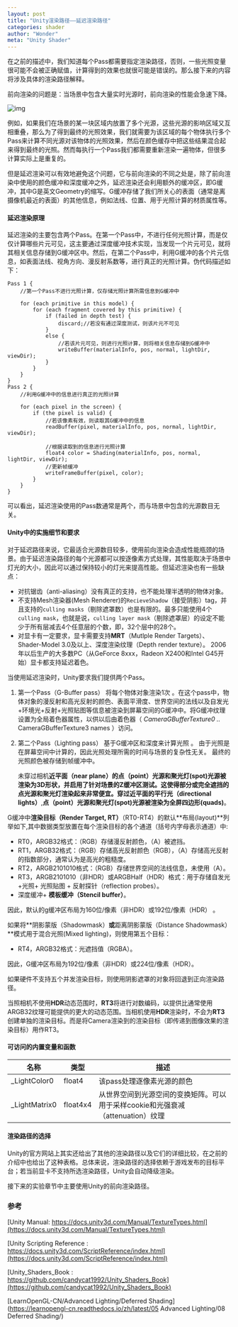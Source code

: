 ```yaml
---
layout: post
title: "Unity渲染路径——延迟渲染路径"
categories: shader
author: "Wonder"
meta: "Unity Shader"
---
```


在之前的描述中，我们知道每个Pass都需要指定渲染路径，否则，一些光照变量很可能不会被正确赋值，计算得到的效果也就很可能是错误的。那么接下来的内容将涉及具体的渲染路径解释。

前向渲染的问题是：当场景中包含大量实时光源时，前向渲染的性能会急速下降。

 ![img]({{site.url}}/assets/image/posts_images/deferred_example.png) 

例如，如果我们在场景的某一块区域内放置了多个光源，这些光源的影响区域又互相重叠，那么为了得到最终的光照效果，我们就需要为该区域的每个物体执行多个Pass来计算不同光源对该物体的光照效果，然后在颜色缓存中把这些结果混合起来得到最终的光照。然而每执行一个Pass我们都需要重新渲染一遍物体，但很多计算实际上是重复的。

但是延迟渲染可以有效地避免这个问题，它与前向渲染的不同之处是，除了前向渲染中使用的颜色缓冲和深度缓冲之外，延迟渲染还会利用额外的缓冲区，即G缓冲，其中G是英文Geometry的缩写。G缓冲存储了我们所关心的表面（通常是离摄像机最近的表面）的其他信息，例如法线、位置、用于光照计算的材质属性等。

#### 延迟渲染原理

延迟渲染的主要包含两个Pass。在第一个Pass中，不进行任何光照计算，而是仅仅计算哪些片元可见，这主要通过深度缓冲技术实现，当发现一个片元可见，就将其相关信息存储到G缓冲区中。然后，在第二个Pass中，利用G缓冲的各个片元信息，如表面法线、视角方向、漫反射系数等，进行真正的光照计算。伪代码描述如下：

```presudo
Pass 1 {
	//第一个Pass不进行光照计算，仅存储光照计算所需信息到G缓冲中
	
	for (each primitive in this model) {
 		for (each fragment covered by this primitive) {
 			if (failed in depth test) {
 				discard;//若没有通过深度测试，则该片元不可见
 			}
 			else {
 				//若该片元可见，则进行光照计算，则将相关信息存储到G缓冲中
 				writeBuffer(materialInfo, pos, normal, lightDir, viewDir);
 			}
 		}
	}
}
Pass 2 {
	//利用G缓冲中的信息进行真正的光照计算
	
	for (each pixel in the screen) {
		if (the pixel is valid) {
        	//若该像素有效，则读取其G缓冲中的信息
        	readBuffer(pixel, materialInfo, pos, normal, lightDir, viewDir);
        	
        	//根据读取到的信息进行光照计算
        	float4 color = Shading(materialInfo, pos, normal, lightDir, viewDir);
        	//更新帧缓冲
        	writeFrameBuffer(pixel, color);
        }
    }
}
```

可以看出，延迟渲染使用的Pass数通常是两个，而与场景中包含的光源数目无关。

#### Unity中的实施细节和要求

对于延迟路径来说，它最适合光源数目较多，使用前向渲染会造成性能瓶颈的场景。由于延迟渲染路径的每个光源都可以按逐像素方式处理，其性能取决于场景中灯光的大小，因此可以通过保持较小的灯光来提高性能。但延迟渲染也有一些缺点：

- 对抗锯齿（anti-aliasing）没有真正的支持，也不能处理半透明的物体对象。
- 不支持Mesh渲染器(Mesh Renderer)的`RecieveShadow`（接受阴影）tag，并且支持的`culling masks`（剔除遮罩数）也是有限的。最多只能使用4个`culling mask`，也就是说，`culling layer mask`（剔除遮罩层）的设定不能少于所有层减去4个任意层的个数，即，32个层中的28个。
- 对显卡有一定要求，显卡需要支持**MRT**（Mutlple Render Targets）、Shader-Model 3.0及以上、深度渲染纹理（Depth render texture）。 2006年以后生产的大多数PC（从GeForce 8xxx，Radeon X2400和Intel G45开始）显卡都支持延迟着色。 

当使用延迟渲染时，Unity要求我们提供两个Pass。

1. 第一个Pass（G-Buffer pass） 将每个物体对象渲染1次 。在这个pass中，物体对象的漫反射和高光反射的颜色、表面平滑度、世界空间的法线以及自发光+环境光+反射+光照贴图等信息被渲染到屏幕空间的G缓冲中。将G缓冲纹理设置为全局着色器属性，以供以后由着色器（ *CameraGBufferTexture0 ..* CameraGBufferTexture3 names ）访问。

2. 第二个Pass（Lighting pass） 基于G缓冲区和深度来计算光照 。 由于光照是在屏幕空间中计算的，因此光照处理所需的时间与场景的复杂性无关。 最终的光照颜色被存储到帧缓冲中。

   未穿过相机**近平面（near plane）**的**点（point）**光源和**聚光灯(spot)**光源被渲染为3D形状，并启用了针对场景的Z缓冲区测试。这使得部分或完全遮挡的点光源和聚光灯渲染起来非常便宜。穿过近平面的**平行光（directional lights）**,**点（point）**光源和**聚光灯(spot)**光源被渲染为全屏**四边形(quads)**。 

G缓冲中**渲染目标（Render Target, RT）**（RT0-RT4）的默认**布局(layout)**列举如下,其中数据类型放置在每个渲染目标的各个通道（括号内字母表示通道）中:

- RT0，ARGB32格式：（RGB）存储漫反射颜色，（A）被遮挡。
- RT1，ARGB32格式：（RGB）存储高光反射颜色（RGB），（A）存储高光反射的指数部分，通常认为是高光的粗糙度。
- RT2，ARGB2101010格式：（RGB）存储世界空间的法线信息，未使用（A）。
- RT3，ARGB2101010（非HDR）或ARGBHalf（HDR）格式：用于存储自发光+光照+ 光照贴图
   \+ 反射探针（reflection probes）。
- 深度缓冲+ **模板缓冲（Stencil buffer）**。

 因此，默认的g缓冲区布局为160位/像素（非HDR）或192位/像素（HDR） 。 

如果将**阴影蒙版（Shadowmask）**或**距离阴影蒙版（Distance Shadowmask）**模式用于混合光照(Mixed lighting)，则使用第五个目标：

- RT4，ARGB32格式：光遮挡值（RGBA）。

因此，G缓冲区布局为192位/像素（非HDR）或224位/像素（HDR）。

如果硬件不支持五个并发渲染目标，则使用阴影遮罩的对象将回退到正向渲染路径。

当照相机不使用**HDR**动态范围时，**RT3**将进行对数编码，以提供比通常使用ARGB32纹理可能提供的更大的动态范围。当相机使用**HDR**渲染时，不会为**RT3**创建单独的渲染目标。而是将Camera渲染到的渲染目标（即传递到图像效果的渲染目标）用作RT3。

#### 可访问的内置变量和函数



| 名称          | 类型     | 描述                                                         |
| ------------- | -------- | ------------------------------------------------------------ |
| _LightColor0  | float4   | 该pass处理逐像素光源的颜色                                   |
| _LightMatrix0 | float4x4 | 从世界空间到光源空间的变换矩阵。可以用于采样cookie和光强衰减（attenuation）纹理 |



#### 渲染路径的选择

Unity的官方网站上其实还给出了其他的渲染路径以及它们的详细比较，在之前的介绍中也给出了这种表格。总体来说，渲染路径的选择依赖于游戏发布的目标平台；若当前显卡不支持所选渲染路径，Unity会自动降级渲染。

接下来的实验章节中主要使用Unity的前向渲染路径。

### 参考

[Unity Manual: https://docs.unity3d.com/Manual/TextureTypes.html](https://docs.unity3d.com/Manual/TextureTypes.html)

[Unity Scripting Reference : https://docs.unity3d.com/ScriptReference/index.html](https://docs.unity3d.com/ScriptReference/index.html)

[Unity_Shaders_Book : https://github.com/candycat1992/Unity_Shaders_Book](https://github.com/candycat1992/Unity_Shaders_Book)

[LearnOpenGL-CN/Advanced Lighting/Deferred Shading](https://learnopengl-cn.readthedocs.io/zh/latest/05 Advanced Lighting/08 Deferred Shading/) 

